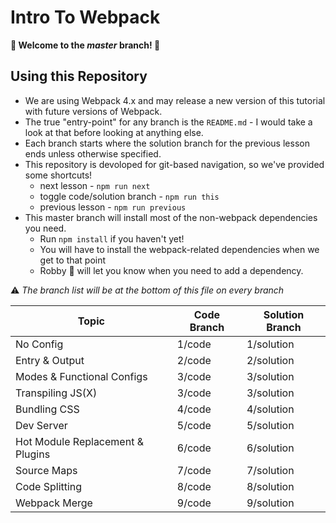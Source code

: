 # Intro To Webpack

**:wave: Welcome to the _master_ branch! :wave:**

## Using this Repository

- We are using Webpack 4.x and may release a new version of this tutorial with future versions of Webpack.
- The true "entry-point" for any branch is the `README.md` - I would take a look at that before looking at anything else.
- Each branch starts where the solution branch for the previous lesson ends unless otherwise specified.
- This repository is devoloped for git-based navigation, so we've provided some shortcuts!
  - next lesson - `npm run next`
  - toggle code/solution branch - `npm run this`
  - previous lesson - `npm run previous`
- This master branch will install most of the non-webpack dependencies you need.
  - Run `npm install` if you haven't yet!
  - You will have to install the webpack-related dependencies when we get to that point
  - Robby :robot: will let you know when you need to add a dependency.

:warning: _The branch list will be at the bottom of this file on every branch_

| Topic                            | Code Branch | Solution Branch |
| -------------------------------- | ----------- | --------------- |
| No Config                        | 1/code      | 1/solution      |
| Entry & Output                   | 2/code      | 2/solution      |
| Modes & Functional Configs       | 3/code      | 3/solution      |
| Transpiling JS(X)                | 3/code      | 3/solution      |
| Bundling CSS                     | 4/code      | 4/solution      |
| Dev Server                       | 5/code      | 5/solution      |
| Hot Module Replacement & Plugins | 6/code      | 6/solution      |
| Source Maps                      | 7/code      | 7/solution      |
| Code Splitting                   | 8/code      | 8/solution      |
| Webpack Merge                    | 9/code      | 9/solution      |
